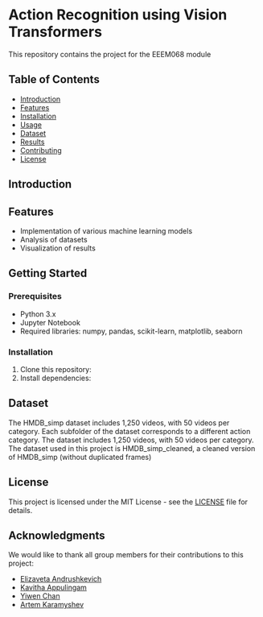 # Action Recognition using Vision Transformers
This repository contains the project for the EEEM068 module

## Table of Contents
- [Introduction](#introduction)
- [Features](#features)
- [Installation](#installation)
- [Usage](#usage)
- [Dataset](#dataset)
- [Results](#results)
- [Contributing](#contributing)
- [License](#license)
## Introduction

## Features
- Implementation of various machine learning models
- Analysis of datasets
- Visualization of results
## Getting Started
### Prerequisites
- Python 3.x
- Jupyter Notebook
- Required libraries: numpy, pandas, scikit-learn, matplotlib, seaborn

### Installation
1. Clone this repository:
2. Install dependencies:
## Dataset
The HMDB_simp dataset includes 1,250 videos, with 50 videos per category. Each subfolder of the dataset corresponds
to a different action category. The dataset includes 1,250 videos, with 50 videos per category.
The dataset used in this project is HMDB_simp_cleaned, a cleaned version of HMDB_simp (without duplicated frames)

## License
This project is licensed under the MIT License - see the [LICENSE](LICENSE) file for details.
## Acknowledgments
We would like to thank all group members for their contributions to this project:
- [Elizaveta Andrushkevich](https://github.com/Elisa-tea)
- [Kavitha Appulingam](https://github.com/Kavithaaa23)
- [Yiwen Chan](https://github.com/v41827)
- [Artem Karamyshev](https://github.com/ArtemKar123)
